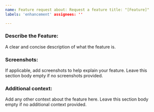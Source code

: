 ```yaml
---
name: Feature request about: Request a feature title: "[Feature]"
labels: 'enhancement' assignees: ''

---
```


### Describe the Feature:

A clear and concise description of what the feature is.

### Screenshots:

If applicable, add screenshots to help explain your feature. Leave this section body empty if no screenshots provided.

### Additional context:

Add any other context about the feature here. Leave this section body empty if no additional context provided.
